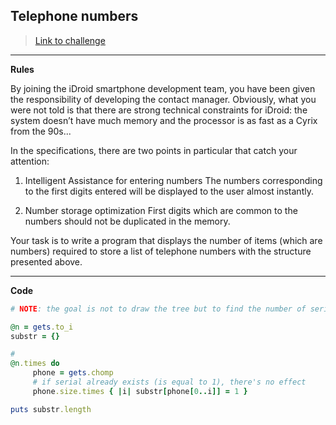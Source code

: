 
## Telephone numbers

> [Link to challenge](https://www.codingame.com/ide/puzzle/telephone-numbers)

---

**Rules**

By joining the iDroid smartphone development team, you have been given the responsibility of developing the contact manager. Obviously, what you were not told is that there are strong technical constraints for iDroid: the system doesn’t have much memory and the processor is as fast as a Cyrix from the 90s...

In the specifications, there are two points in particular that catch your attention:

1. Intelligent Assistance for entering numbers
The numbers corresponding to the first digits entered will be displayed to the user almost instantly.

2. Number storage optimization
First digits which are common to the numbers should not be duplicated in the memory.

Your task is to write a program that displays the number of items (which are numbers) required to store a list of telephone numbers with the structure presented above.

---

**Code**

```ruby
# NOTE: the goal is not to draw the tree but to find the number of serials needed.

@n = gets.to_i
substr = {}

#
@n.times do
     phone = gets.chomp
     # if serial already exists (is equal to 1), there's no effect
     phone.size.times { |i| substr[phone[0..i]] = 1 }

puts substr.length
```
